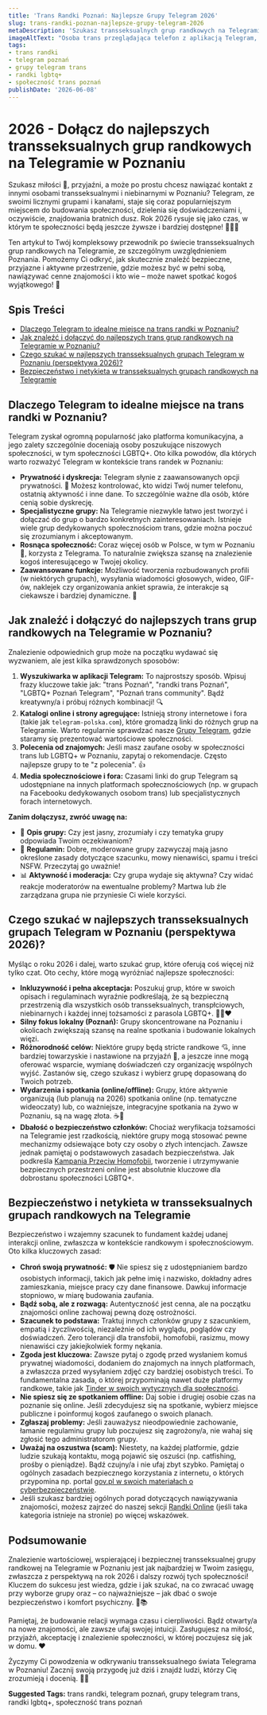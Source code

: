 ```yaml
---
title: 'Trans Randki Poznań: Najlepsze Grupy Telegram 2026'
slug: trans-randki-poznan-najlepsze-grupy-telegram-2026
metaDescription: 'Szukasz transseksualnych grup randkowych na Telegramie w Poznaniu? 🏳️‍⚧️ Odkryj nasz przewodnik 2026: jak znaleźć najlepsze, bezpieczne społeczności i zacząć randkować!'
imageAltText: "Osoba trans przeglądająca telefon z aplikacją Telegram, w tle panorama Poznania.\n\n        **Suggested Anchor Text:** `[czaty online w Poznaniu]`\n        **Suggested Path:** `/czaty/poznan` (lub bardziej ogólne `/czaty` jeśli strona docelowa jest bardziej generyczna)\n    2.  **Phrase in article:** (np. w podsumowaniu lub sekcji o budowaniu relacji) \"Więcej wskazówek dotyczących budowania wartościowych i bezpiecznych relacji online znajdziesz w naszych...\"\n        **Suggested Anchor Text:** `[artykułach o związkach i bezpieczeństwie]`\n        **Suggested Path:** `/artykuly/zwiazki-bezpieczenstwo` (lub odpowiednia kategoria artykułów, np. `/artykuly/porady-randkowe`)"
tags:
- trans randki
- telegram poznań
- grupy telegram trans
- randki lgbtq+
- społeczność trans poznań
publishDate: '2026-06-08'
---
```


# 2026 - Dołącz do najlepszych transseksualnych grup randkowych na Telegramie w Poznaniu

Szukasz miłości 💖, przyjaźni, a może po prostu chcesz nawiązać kontakt z innymi osobami transseksualnymi i niebinarnymi w Poznaniu? Telegram, ze swoimi licznymi grupami i kanałami, staje się coraz popularniejszym miejscem do budowania społeczności, dzielenia się doświadczeniami i, oczywiście, znajdowania bratnich dusz. Rok 2026 rysuje się jako czas, w którym te społeczności będą jeszcze żywsze i bardziej dostępne! 🏳️‍⚧️✨

Ten artykuł to Twój kompleksowy przewodnik po świecie transseksualnych grup randkowych na Telegramie, ze szczególnym uwzględnieniem Poznania. Pomożemy Ci odkryć, jak skutecznie znaleźć bezpieczne, przyjazne i aktywne przestrzenie, gdzie możesz być w pełni sobą, nawiązywać cenne znajomości i kto wie – może nawet spotkać kogoś wyjątkowego! 🤩

## Spis Treści
- [Dlaczego Telegram to idealne miejsce na trans randki w Poznaniu?](#dlaczego-telegram-to-idealne-miejsce-na-trans-randki-w-poznaniu)
- [Jak znaleźć i dołączyć do najlepszych trans grup randkowych na Telegramie w Poznaniu?](#jak-znalezc-i-dolaczyc-do-najlepszych-trans-grup-randkowych-na-telegramie-w-poznaniu)
- [Czego szukać w najlepszych transseksualnych grupach Telegram w Poznaniu (perspektywa 2026)?](#czego-szukac-w-najlepszych-transseksualnych-grupach-telegram-w-poznaniu-perspektywa-2026)
- [Bezpieczeństwo i netykieta w transseksualnych grupach randkowych na Telegramie](#bezpieczenstwo-i-netykieta-w-transseksualnych-grupach-randkowych-na-telegramie)

## Dlaczego Telegram to idealne miejsce na trans randki w Poznaniu?

Telegram zyskał ogromną popularność jako platforma komunikacyjna, a jego zalety szczególnie doceniają osoby poszukujące niszowych społeczności, w tym społeczności LGBTQ+. Oto kilka powodów, dla których warto rozważyć Telegram w kontekście trans randek w Poznaniu:

*   **Prywatność i dyskrecja:** Telegram słynie z zaawansowanych opcji prywatności. 🤫 Możesz kontrolować, kto widzi Twój numer telefonu, ostatnią aktywność i inne dane. To szczególnie ważne dla osób, które cenią sobie dyskrecję.
*   **Specjalistyczne grupy:** Na Telegramie niezwykle łatwo jest tworzyć i dołączać do grup o bardzo konkretnych zainteresowaniach. Istnieje wiele grup dedykowanych społecznościom trans, gdzie można poczuć się zrozumianym i akceptowanym.
*   **Rosnąca społeczność:** Coraz więcej osób w Polsce, w tym w Poznaniu 🌆, korzysta z Telegrama. To naturalnie zwiększa szansę na znalezienie kogoś interesującego w Twojej okolicy.
*   **Zaawansowane funkcje:** Możliwość tworzenia rozbudowanych profili (w niektórych grupach), wysyłania wiadomości głosowych, wideo, GIF-ów, naklejek czy organizowania ankiet sprawia, że interakcje są ciekawsze i bardziej dynamiczne. 💬

## Jak znaleźć i dołączyć do najlepszych trans grup randkowych na Telegramie w Poznaniu?

Znalezienie odpowiednich grup może na początku wydawać się wyzwaniem, ale jest kilka sprawdzonych sposobów:

1.  **Wyszukiwarka w aplikacji Telegram:** To najprostszy sposób. Wpisuj frazy kluczowe takie jak: "trans Poznań", "randki trans Poznań", "LGBTQ+ Poznań Telegram", "Poznań trans community". Bądź kreatywny/a i próbuj różnych kombinacji! 🔍
2.  **Katalogi online i strony agregujące:** Istnieją strony internetowe i fora (takie jak `telegram-polska.com`), które gromadzą linki do różnych grup na Telegramie. Warto regularnie sprawdzać nasze [Grupy Telegram](/grupy), gdzie staramy się prezentować wartościowe społeczności.
3.  **Polecenia od znajomych:** Jeśli masz zaufane osoby w społeczności trans lub LGBTQ+ w Poznaniu, zapytaj o rekomendacje. Często najlepsze grupy to te "z polecenia". 👍
4.  **Media społecznościowe i fora:** Czasami linki do grup Telegram są udostępniane na innych platformach społecznościowych (np. w grupach na Facebooku dedykowanych osobom trans) lub specjalistycznych forach internetowych.

**Zanim dołączysz, zwróć uwagę na:**
*   📄 **Opis grupy:** Czy jest jasny, zrozumiały i czy tematyka grupy odpowiada Twoim oczekiwaniom?
*   📜 **Regulamin:** Dobre, moderowane grupy zazwyczaj mają jasno określone zasady dotyczące szacunku, mowy nienawiści, spamu i treści NSFW. Przeczytaj go uważnie!
*   📊 **Aktywność i moderacja:** Czy grupa wydaje się aktywna? Czy widać reakcje moderatorów na ewentualne problemy? Martwa lub źle zarządzana grupa nie przyniesie Ci wiele korzyści.

## Czego szukać w najlepszych transseksualnych grupach Telegram w Poznaniu (perspektywa 2026)?

Myśląc o roku 2026 i dalej, warto szukać grup, które oferują coś więcej niż tylko czat. Oto cechy, które mogą wyróżniać najlepsze społeczności:

*   **Inkluzywność i pełna akceptacja:** Poszukuj grup, które w swoich opisach i regulaminach wyraźnie podkreślają, że są bezpieczną przestrzenią dla wszystkich osób transseksualnych, transpłciowych, niebinarnych i każdej innej tożsamości z parasola LGBTQ+. 🏳️‍⚧️❤️
*   **Silny fokus lokalny (Poznań):** Grupy skoncentrowane na Poznaniu i okolicach zwiększają szansę na realne spotkania i budowanie lokalnych więzi.
*   **Różnorodność celów:** Niektóre grupy będą stricte randkowe 💘, inne bardziej towarzyskie i nastawione na przyjaźń 🤝, a jeszcze inne mogą oferować wsparcie, wymianę doświadczeń czy organizację wspólnych wyjść. Zastanów się, czego szukasz i wybierz grupę dopasowaną do Twoich potrzeb.
*   **Wydarzenia i spotkania (online/offline):** Grupy, które aktywnie organizują (lub planują na 2026) spotkania online (np. tematyczne wideoczaty) lub, co ważniejsze, integracyjne spotkania na żywo w Poznaniu, są na wagę złota. ☕🎉
*   **Dbałość o bezpieczeństwo członków:** Chociaż weryfikacja tożsamości na Telegramie jest rzadkością, niektóre grupy mogą stosować pewne mechanizmy odsiewające boty czy osoby o złych intencjach. Zawsze jednak pamiętaj o podstawowych zasadach bezpieczeństwa. Jak podkreśla [Kampania Przeciw Homofobii](https://kph.org.pl/), tworzenie i utrzymywanie bezpiecznych przestrzeni online jest absolutnie kluczowe dla dobrostanu społeczności LGBTQ+.

## Bezpieczeństwo i netykieta w transseksualnych grupach randkowych na Telegramie

Bezpieczeństwo i wzajemny szacunek to fundament każdej udanej interakcji online, zwłaszcza w kontekście randkowym i społecznościowym. Oto kilka kluczowych zasad:

*   **Chroń swoją prywatność:** 🛡️ Nie spiesz się z udostępnianiem bardzo osobistych informacji, takich jak pełne imię i nazwisko, dokładny adres zamieszkania, miejsce pracy czy dane finansowe. Dawkuj informacje stopniowo, w miarę budowania zaufania.
*   **Bądź sobą, ale z rozwagą:** Autentyczność jest cenna, ale na początku znajomości online zachowaj pewną dozę ostrożności.
*   **Szacunek to podstawa:** Traktuj innych członków grupy z szacunkiem, empatią i życzliwością, niezależnie od ich wyglądu, poglądów czy doświadczeń. Zero tolerancji dla transfobii, homofobii, rasizmu, mowy nienawiści czy jakiejkolwiek formy nękania.
*   **Zgoda jest kluczowa:** Zawsze pytaj o zgodę przed wysłaniem komuś prywatnej wiadomości, dodaniem do znajomych na innych platformach, a zwłaszcza przed wysyłaniem zdjęć czy bardziej osobistych treści. To fundamentalna zasada, o której przypominają nawet duże platformy randkowe, takie jak [Tinder w swoich wytycznych dla społeczności](https://www.tinder.com/guidelines).
*   **Nie spiesz się ze spotkaniem offline:** Daj sobie i drugiej osobie czas na poznanie się online. Jeśli zdecydujesz się na spotkanie, wybierz miejsce publiczne i poinformuj kogoś zaufanego o swoich planach.
*   **Zgłaszaj problemy:** Jeśli zauważysz nieodpowiednie zachowanie, łamanie regulaminu grupy lub poczujesz się zagrożony/a, nie wahaj się zgłosić tego administratorom grupy.
*   **Uważaj na oszustwa (scam):** Niestety, na każdej platformie, gdzie ludzie szukają kontaktu, mogą pojawić się oszuści (np. catfishing, prośby o pieniądze). Bądź czujny/a i nie ufaj zbyt szybko. Pamiętaj o ogólnych zasadach bezpiecznego korzystania z internetu, o których przypomina np. portal [gov.pl w swoich materiałach o cyberbezpieczeństwie](https://www.gov.pl/web/cyfryzacja/badz-bezpieczny-w-sieci).
*   Jeśli szukasz bardziej ogólnych porad dotyczących nawiązywania znajomości, możesz zajrzeć do naszej sekcji [Randki Online](/randki) (jeśli taka kategoria istnieje na stronie) po więcej wskazówek.

## Podsumowanie

Znalezienie wartościowej, wspierającej i bezpiecznej transseksualnej grupy randkowej na Telegramie w Poznaniu jest jak najbardziej w Twoim zasięgu, zwłaszcza z perspektywą na rok 2026 i dalszy rozwój tych społeczności! Kluczem do sukcesu jest wiedza, gdzie i jak szukać, na co zwracać uwagę przy wyborze grupy oraz – co najważniejsze – jak dbać o swoje bezpieczeństwo i komfort psychiczny. 🧐📚

Pamiętaj, że budowanie relacji wymaga czasu i cierpliwości. Bądź otwarty/a na nowe znajomości, ale zawsze ufaj swojej intuicji. Zasługujesz na miłość, przyjaźń, akceptację i znalezienie społeczności, w której poczujesz się jak w domu. ❤️

Życzymy Ci powodzenia w odkrywaniu transseksualnego świata Telegrama w Poznaniu! Zacznij swoją przygodę już dziś i znajdź ludzi, którzy Cię zrozumieją i docenią. 🥳🚀




**Suggested Tags:**
trans randki, telegram poznań, grupy telegram trans, randki lgbtq+, społeczność trans poznań
